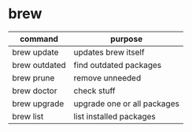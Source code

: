 # brew

| command | purpose |
|---------|---------|
| brew update | updates brew itself |
| brew outdated | find outdated packages |
| brew prune | remove unneeded |
| brew doctor | check stuff |
| brew upgrade | upgrade one or all packages |
| brew list | list installed packages |

